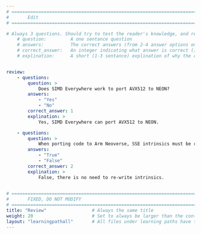 ```yaml
---
# ================================================================================
#       Edit
# ================================================================================

# Always 3 questions. Should try to test the reader's knowledge, and reinforce the key points you want them to remember.
    # question:         A one sentance question
    # answers:          The correct answers (from 2-4 answer options only). Should be surrounded by quotes.
    # correct_answer:   An integer indicating what answer is correct (index starts from 0)
    # explination:      A short (1-3 sentance) explination of why the correct answer is correct. Can add aditional context if desired


review:
    - questions:
        question: >
            Does SIMD Everywhere work to port AVX512 to NEON?
        answers:
            - "Yes"
            - "No"
        correct_answer: 1                  
        explination: >
            Yes, SIMD Everywhere can port AVX512 to NEON. 

    - questions:
        question: >
            When porting code to Arm Neoverse, SSE intrinsics must be re-written to use NEON intrinsics
        answers:
            - "True"
            - "False"
        correct_answer: 2                    
        explination: >
            False, there is no need to re-write intrinsics. 
               

# ================================================================================
#       FIXED, DO NOT MODIFY
# ================================================================================
title: "Review"                 # Always the same title
weight: 20                      # Set to always be larger than the content in this path
layout: "learningpathall"       # All files under learning paths have this same wrapper
---
```

